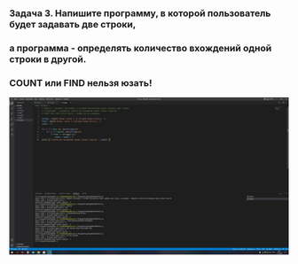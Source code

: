 ### Задача 3. Напишите программу, в которой пользователь будет задавать две строки, 
### а программа - определять количество вхождений одной строки в другой. 
### COUNT или FIND нельзя юзать!

![Задание 3](iDs3.jpg)